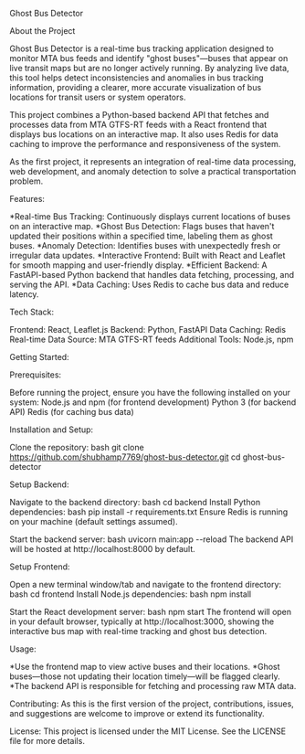 Ghost Bus Detector

About the Project

Ghost Bus Detector is a real-time bus tracking application designed to monitor MTA bus feeds and identify "ghost buses"—buses that appear on live transit maps but are no longer actively running. By analyzing live data, this tool helps detect inconsistencies and anomalies in bus tracking information, providing a clearer, more accurate visualization of bus locations for transit users or system operators.

This project combines a Python-based backend API that fetches and processes data from MTA GTFS-RT feeds with a React frontend that displays bus locations on an interactive map. It also uses Redis for data caching to improve the performance and responsiveness of the system.

As the first project, it represents an integration of real-time data processing, web development, and anomaly detection to solve a practical transportation problem.

Features:

*Real-time Bus Tracking: Continuously displays current locations of buses on an interactive map.
*Ghost Bus Detection: Flags buses that haven't updated their positions within a specified time, labeling them as ghost buses.
*Anomaly Detection: Identifies buses with unexpectedly fresh or irregular data updates.
*Interactive Frontend: Built with React and Leaflet for smooth mapping and user-friendly display.
*Efficient Backend: A FastAPI-based Python backend that handles data fetching, processing, and serving the API.
*Data Caching: Uses Redis to cache bus data and reduce latency.

Tech Stack:

Frontend: React, Leaflet.js
Backend: Python, FastAPI
Data Caching: Redis
Real-time Data Source: MTA GTFS-RT feeds
Additional Tools: Node.js, npm

Getting Started:

Prerequisites:

Before running the project, ensure you have the following installed on your system:
Node.js and npm (for frontend development)
Python 3 (for backend API)
Redis (for caching bus data)

Installation and Setup:

Clone the repository:
bash
git clone https://github.com/shubhamp7769/ghost-bus-detector.git
cd ghost-bus-detector

Setup Backend:

Navigate to the backend directory:
bash
cd backend
Install Python dependencies:
bash
pip install -r requirements.txt
Ensure Redis is running on your machine (default settings assumed).

Start the backend server:
bash
uvicorn main:app --reload
The backend API will be hosted at http://localhost:8000 by default.

Setup Frontend:

Open a new terminal window/tab and navigate to the frontend directory:
bash
cd frontend
Install Node.js dependencies:
bash
npm install

Start the React development server:
bash
npm start
The frontend will open in your default browser, typically at http://localhost:3000, showing the interactive bus map with real-time tracking and ghost bus detection.

Usage:

*Use the frontend map to view active buses and their locations.
*Ghost buses—those not updating their location timely—will be flagged clearly.
*The backend API is responsible for fetching and processing raw MTA data.

Contributing:
As this is the first version of the project, contributions, issues, and suggestions are welcome to improve or extend its functionality.

License:
This project is licensed under the MIT License. See the LICENSE file for more details.
